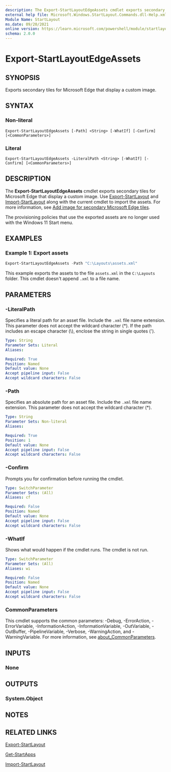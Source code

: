 ```yaml
---
description: The Export-StartLayoutEdgeAssets cmdlet exports secondary tiles for Microsoft Edge that display a custom image.
external help file: Microsoft.Windows.StartLayout.Commands.dll-Help.xml
Module Name: StartLayout
ms.date: 09/20/2021
online version: https://learn.microsoft.com/powershell/module/startlayout/export-startlayoutedgeassets?view=windowsserver2025-ps&wt.mc_id=ps-gethelp
schema: 2.0.0
---
```


# Export-StartLayoutEdgeAssets

## SYNOPSIS
Exports secondary tiles for Microsoft Edge that display a custom image.

## SYNTAX

### Non-literal
```
Export-StartLayoutEdgeAssets [-Path] <String> [-WhatIf] [-Confirm] [<CommonParameters>]
```

### Literal
```
Export-StartLayoutEdgeAssets -LiteralPath <String> [-WhatIf] [-Confirm] [<CommonParameters>]
```

## DESCRIPTION
The **Export-StartLayoutEdgeAssets** cmdlet exports secondary tiles for Microsoft Edge that display a custom image.
Use [Export-StartLayout](./Export-StartLayout.md) and [Import-StartLayout](./Import-StartLayout.md) along with the current cmdlet to import the assets.
For more information, see [Add image for secondary Microsoft Edge tiles](/windows/configuration/start-secondary-tiles).

The provisioning policies that use the exported assets are no longer used with the Windows 11 Start menu.

## EXAMPLES

### Example 1: Export assets
```powershell
Export-StartLayoutEdgeAssets -Path "C:\Layouts\assets.xml"
```

This example exports the assets to the file `assets.xml` in the `C:\Layouts` folder.
This cmdlet doesn't append `.xml` to a file name.

## PARAMETERS

### -LiteralPath
Specifies a literal path for an asset file.
Include the `.xml` file name extension.
This parameter does not accept the wildcard character (*).
If the path includes an escape character (\\), enclose the string in single quotes (').

```yaml
Type: String
Parameter Sets: Literal
Aliases:

Required: True
Position: Named
Default value: None
Accept pipeline input: False
Accept wildcard characters: False
```

### -Path
Specifies an absolute path for an asset file.
Include the `.xml` file name extension.
This parameter does not accept the wildcard character (*).

```yaml
Type: String
Parameter Sets: Non-literal
Aliases:

Required: True
Position: 1
Default value: None
Accept pipeline input: False
Accept wildcard characters: False
```

### -Confirm
Prompts you for confirmation before running the cmdlet.

```yaml
Type: SwitchParameter
Parameter Sets: (All)
Aliases: cf

Required: False
Position: Named
Default value: None
Accept pipeline input: False
Accept wildcard characters: False
```

### -WhatIf
Shows what would happen if the cmdlet runs.
The cmdlet is not run.

```yaml
Type: SwitchParameter
Parameter Sets: (All)
Aliases: wi

Required: False
Position: Named
Default value: None
Accept pipeline input: False
Accept wildcard characters: False
```

### CommonParameters
This cmdlet supports the common parameters: -Debug, -ErrorAction, -ErrorVariable, -InformationAction, -InformationVariable, -OutVariable, -OutBuffer, -PipelineVariable, -Verbose, -WarningAction, and -WarningVariable. For more information, see [about_CommonParameters](https://go.microsoft.com/fwlink/?LinkID=113216).

## INPUTS

### None

## OUTPUTS

### System.Object

## NOTES

## RELATED LINKS

[Export-StartLayout](./Export-StartLayout.md)

[Get-StartApps](Get-StartApps.md)

[Import-StartLayout](./Import-StartLayout.md)

